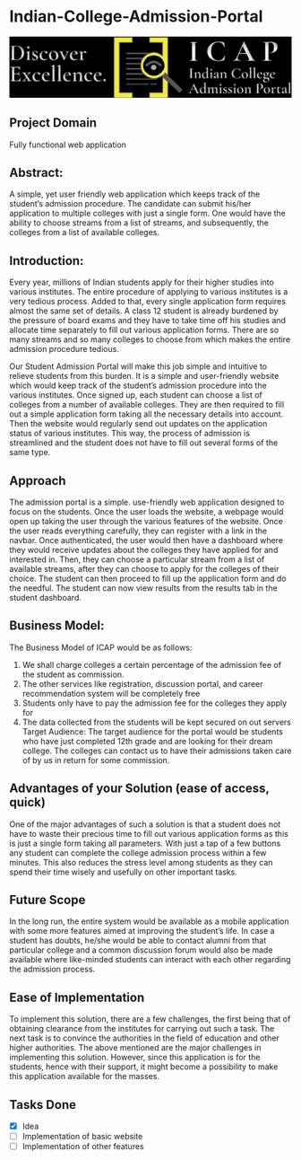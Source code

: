 # Indian-College-Admission-Portal
![alt text](https://github.com/AdityaDeodeshmukh/Indian-College-Admission-Portal/blob/master/ICAP%20LOGO.png)
## Project Domain

Fully functional web application

## Abstract:

A simple, yet user friendly web application which keeps track of the student’s admission procedure. The candidate can submit his/her application to multiple colleges with just a single form. One would have the ability to choose streams from a list of streams, and subsequently, the colleges from a list of available colleges. 

## Introduction:

Every year, millions of Indian students apply for their higher studies into various institutes. The entire procedure of applying to various institutes is a very tedious process. Added to that, every single application form requires almost the same set of details. A class 12 student is already burdened by the pressure of board exams and they have to take time off his studies and allocate time separately to fill out various application forms. There are so many streams and so many colleges to choose from which makes the entire admission procedure tedious. 

Our Student Admission Portal will make this job simple and intuitive to relieve students from this burden. It is a simple and user-friendly website which would keep track of the student’s admission procedure into the various institutes. Once signed up, each student can choose a list of colleges from a number of available colleges. They are then required to fill out a simple application form taking all the necessary details into account. Then the website would regularly send out updates on the application status of various institutes. This way, the process of admission is streamlined and the student does not have to fill out several forms of the same type. 

## Approach 

The admission portal is a simple. use-friendly web application designed to focus on the students. Once the user loads the website, a webpage would open up taking the user through the various features of the website. Once the user reads everything carefully, they can register with a link in the navbar. Once authenticated, the user would then have a dashboard where they would receive updates about the colleges they have applied for and interested in. Then, they can choose a particular stream from a list of available streams, after they can choose to apply for the colleges of their choice. The student can then proceed to fill up the application form and do the needful. The student can now view results from the results tab in the student dashboard. 

## Business Model:

The Business Model of ICAP would be as follows:
1.	We shall charge colleges a certain percentage of the admission fee of the student as commission.
2.	The other services like registration, discussion portal, and career recommendation system will be completely free
3.	Students only have to pay the admission fee for the colleges they apply for
4.	The data collected from the students will be kept secured on out servers
Target Audience:
The target audience for the portal would be students who have just completed 12th grade and are looking for their dream college. The colleges can contact us to have their admissions taken care of by us in return for some commission.

## Advantages of your Solution (ease of access, quick)

One of the major advantages of such a solution is that a student does not have to waste their precious time to fill out various application forms as this is just a single form taking all parameters. With just a tap of a few buttons any student can complete the college admission process within a few minutes. This also reduces the stress level among students as they can spend their time wisely and usefully on other important tasks. 

## Future Scope 

In the long run, the entire system would be available as a mobile application with some more features aimed at improving the student’s life. In case a student has doubts, he/she would be able to contact alumni from that particular college and a common discussion forum would also be made available where like-minded students can interact with each other regarding the admission process. 

## Ease of Implementation 

To implement this solution, there are a few challenges, the first being that of obtaining clearance from the institutes for carrying out such a task. The next task is to convince the authorities in the field of education and other higher authorities. The above mentioned are the major challenges in implementing this solution. However, since this application is for the students, hence with their support, it might become a possibility to make this application available for the masses. 

## Tasks Done
- [x] Idea
- [ ] Implementation of basic website
- [ ] Implementation of other features 
